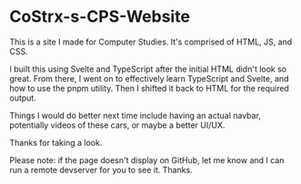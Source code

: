# CoStrx-s-CPS-Website
This is a site I made for Computer Studies. It's comprised of HTML, JS, and CSS.

I built this using Svelte and TypeScript after the initial HTML didn't look so great. From there, I went on to effectively learn TypeScript and Svelte, and how to use the pnpm utility.
Then I shifted it back to HTML for the required output.

Things I would do better next time include having an actual navbar, potentially videos of these cars, or maybe a better UI/UX.

Thanks for taking a look.

Please note: if the page doesn't display on GitHub, let me know and I can run a remote devserver for you to see it.
Thanks.




